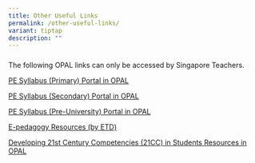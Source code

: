 ```yaml
---
title: Other Useful Links
permalink: /other-useful-links/
variant: tiptap
description: ""
---
```

<h3></h3>
<p>The following OPAL links can only be accessed by Singapore Teachers.</p>
<p><a href="https://www.opal2.moe.edu.sg/csl/content/perma?id=52534" rel="noopener noreferrer nofollow" target="_blank">PE Syllabus (Primary) Portal in OPAL</a>
</p>
<p><a href="https://www.opal2.moe.edu.sg/csl/content/perma?id=52547" rel="noopener nofollow" target="_blank">PE Syllabus (Secondary) Portal in OPAL</a>
</p>
<p><a href="https://www.opal2.moe.edu.sg/csl/content/perma?id=52565" rel="noopener nofollow" target="_blank">PE Syllabus (Pre-University) Portal in OPAL</a>
</p>
<p><a href="https://www.opal2.moe.edu.sg/csl/content/perma?id=951645" rel="noopener noreferrer nofollow" target="_blank">E-pedagogy Resources (by ETD)</a>
</p>
<p><a href="https://www.opal2.moe.edu.sg/csl/content/perma?id=72184" rel="noopener noreferrer nofollow" target="_blank">Developing 21st Century Competencies (21CC) in Students Resources in OPAL</a>
</p>